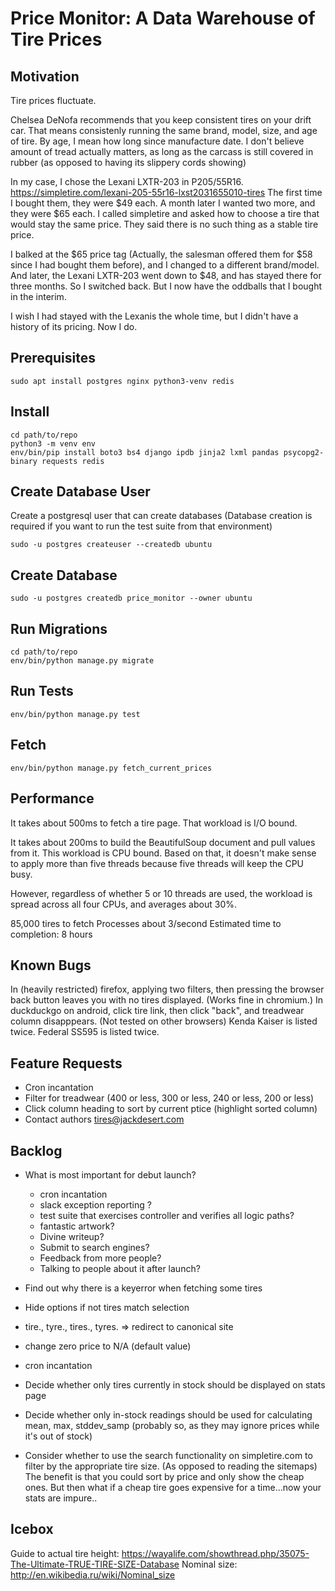 Price Monitor: A Data Warehouse of Tire Prices
==============================================


Motivation
----------

Tire prices fluctuate.

Chelsea DeNofa recommends that you keep consistent tires on your drift car.
That means consistenly running the same brand, model, size, and age of tire.
By age, I mean how long since manufacture date. I don't believe amount of tread
actually matters, as long as the carcass is still covered in rubber (as opposed to having its slippery cords showing)

In my case, I chose the Lexani LXTR-203 in P205/55R16.
https://simpletire.com/lexani-205-55r16-lxst2031655010-tires
The first time I bought them, they were $49 each.
A month later I wanted two more, and they were $65 each.
I called simpletire and asked how to choose a tire that would stay the same price.
They said there is no such thing as a stable tire price.

I balked at the $65 price tag (Actually, the salesman offered them for $58 since I had bought them before), and I changed to a different brand/model. And later, the Lexani LXTR-203
went down to $48, and has stayed there for three months. So I switched back. But I now
have the oddballs that I bought in the interim.

I wish I had stayed with the Lexanis the whole time, but I didn't have a history
of its pricing. Now I do.


Prerequisites
-------------

    sudo apt install postgres nginx python3-venv redis

Install
-------

    cd path/to/repo
    python3 -m venv env
    env/bin/pip install boto3 bs4 django ipdb jinja2 lxml pandas psycopg2-binary requests redis



Create Database User
--------------------

Create a postgresql user that can create databases
(Database creation is required if you want to run the test suite from that environment)

    sudo -u postgres createuser --createdb ubuntu


Create Database
---------------

    sudo -u postgres createdb price_monitor --owner ubuntu


Run Migrations
--------------

    cd path/to/repo
    env/bin/python manage.py migrate


Run Tests
---------

    env/bin/python manage.py test

Fetch
-----

    env/bin/python manage.py fetch_current_prices


Performance
-----------

It takes about 500ms to fetch a tire page. That workload is I/O bound.

It takes about 200ms to build the BeautifulSoup document and pull values from it.
This workload is CPU bound. Based on that, it doesn't make sense to apply more than
five threads because five threads will keep the CPU busy.

However, regardless of whether 5 or 10 threads are used, the workload is spread across
all four CPUs, and averages about 30%.

85,000 tires to fetch
Processes about 3/second
Estimated time to completion: 8 hours

Known Bugs
----------

In (heavily restricted) firefox, applying two filters, then pressing the browser back button leaves you with no tires displayed. (Works fine in chromium.)
In duckduckgo on android, click tire link, then click "back", and treadwear column disapppears. (Not tested on other browsers)
Kenda Kaiser is listed twice. Federal SS595 is listed twice.


Feature Requests
----------------

- Cron incantation
- Filter for treadwear (400 or less, 300 or less, 240 or less, 200 or less)
- Click column heading to sort by current ptice (highlight sorted column)
- Contact authors tires@jackdesert.com


Backlog
-------

- What is most important for debut launch?
  - cron incantation
  - slack exception reporting ?
  - test suite that exercises controller and verifies all logic paths?
  - fantastic artwork?
  - Divine writeup?
  - Submit to search engines?
  - Feedback from more people?
  - Talking to people about it after launch?

- Find out why there is a keyerror when fetching some tires
- Hide options if not tires match selection
- tire., tyre., tires., tyres. => redirect to canonical site
- change zero price to N/A (default value)



- cron incantation
- Decide whether only tires currently in stock should be displayed on stats page
- Decide whether only in-stock readings should be used for calculating mean, max, stddev_samp
  (probably so, as they may ignore prices while it's out of stock)
- Consider whether to use the search functionality on simpletire.com to
  filter by the appropriate tire size. (As opposed to reading the sitemaps)
  The benefit is that you could sort by price and only show the cheap ones.
  But then what if a cheap tire goes expensive for a time...now your stats are impure..


Icebox
------

Guide to actual tire height: https://wayalife.com/showthread.php/35075-The-Ultimate-TRUE-TIRE-SIZE-Database
Nominal size: http://en.wikibedia.ru/wiki/Nominal_size
